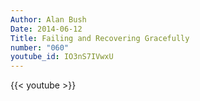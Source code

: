 ```yaml
---
Author: Alan Bush
Date: 2014-06-12
Title: Failing and Recovering Gracefully
number: "060"
youtube_id: IO3nS7IVwxU
---
```


{{< youtube >}}
